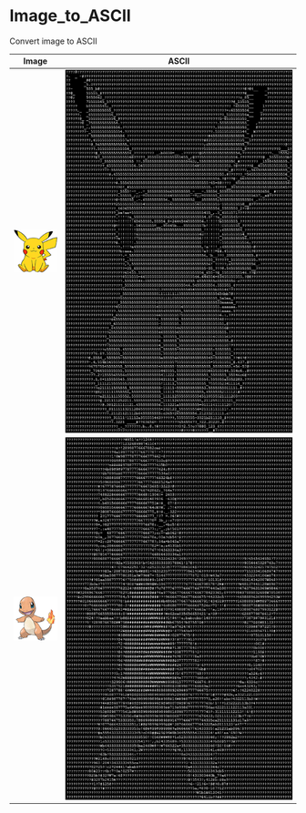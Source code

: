 # Image_to_ASCII
Convert image to ASCII


| Image | ASCII | 
| ------ | ------ |
| ![Photo](https://github.com/Clwmm/Image_to_ASCII/blob/master/Image_to_ASCII/data/1_i.png) | ![Photo](https://github.com/Clwmm/Image_to_ASCII/blob/master/Image_to_ASCII/data/1_a.png) |
| ![Photo](https://github.com/Clwmm/Image_to_ASCII/blob/master/Image_to_ASCII/data/2_i.png) | ![Photo](https://github.com/Clwmm/Image_to_ASCII/blob/master/Image_to_ASCII/data/2_a.png) |
